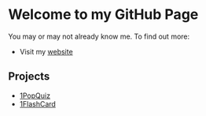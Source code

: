 # Welcome to my GitHub Page
You may or may not already know me. To find out more:
- Visit my [website](http://chewhx.com)
## Projects
- [1PopQuiz](http://chewhx.github.io/1popquiz/1popquiz.html)
- [1FlashCard](http://chewhx.github.io/1flashcard/1flashcard.html)

